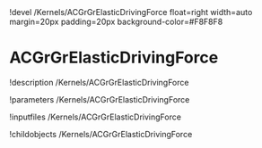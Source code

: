 <!-- MOOSE Object Documentation Stub: Remove this when content is added. -->!devel /Kernels/ACGrGrElasticDrivingForce float=right width=auto margin=20px padding=20px background-color=#F8F8F8


# ACGrGrElasticDrivingForce
!description /Kernels/ACGrGrElasticDrivingForce

!parameters /Kernels/ACGrGrElasticDrivingForce

!inputfiles /Kernels/ACGrGrElasticDrivingForce

!childobjects /Kernels/ACGrGrElasticDrivingForce
